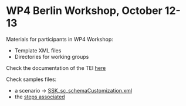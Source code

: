# WP4 Berlin Workshop, October 12-13

Materials for participants in WP4 Workshop:
* Template XML files
* Directories for working groups

Check the documentation of the TEI [here](https://cdn.rawgit.com/ParthenosWP4/SSK/f2f9df8d/spec/TEI_SSK_ODD.html)

Check samples files:
* a scenario -> [SSK_sc_schemaCustomization.xml](https://github.com/ParthenosWP4/SSK/blob/master/scenarios/SSK_sc_schemaCustomization.xml)
* the [steps associated](github.com/ParthenosWP4/SSK/blob/master/steps)